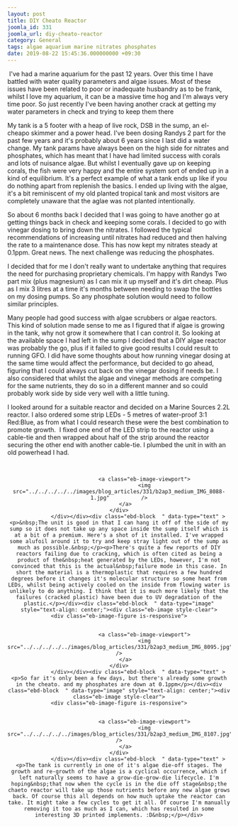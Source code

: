 ```yaml
---
layout: post
title: DIY Cheato Reactor
joomla_id: 331
joomla_url: diy-cheato-reactor
category: General
tags: algae aquarium marine nitrates phosphates
date: 2019-08-22 15:45:36.000000000 +09:30
---
```

<div class="ebd-block  " data-type="text" ><p>&nbsp;I've had a marine aquarium for the past 12 years. Over this time I have battled with water quality parameters and algae issues. Most of these issues have been related to poor or inadequate&nbsp;husbandry as to be frank, whilst I love my aquarium, it can be a massive time hog and I'm always very time poor.&nbsp;So just recently I've been having another crack at getting my water parameters in check and trying to keep them there</p></div><div class="ebd-block  " data-type="readmore" ></div><div class="ebd-block  " data-type="text" ><p>My tank is a 5 footer with a heap of live rock, DSB in the sump, an el-cheapo skimmer and a power head. I've been dosing Randys 2 part for the past few years and it's probably about 6 years since I last did&nbsp;a water change. My tank params have always been on the high side for nitrates and phosphates, which has meant that I have had limited success with corals and lots of&nbsp;nuisance algae.&nbsp;But whilst I eventually gave up on keeping corals, the fish were very happy and the entire system sort of ended up in a kind of equilibrium. It's a perfect example of what a tank ends up like if you do nothing apart from replenish the basics. I ended up living with the algae, it's a bit reminiscent of my old planted tropical tank and most visitors are completely unaware that the aglae was not planted intentionally.</p><p>So about 6 months back I decided that I was going to have another go at getting things back in check and keeping some corals. I decided to go with vinegar dosing to bring down the nitrates. I followed the typical recommendations of increasing until nitrates had reduced and then halving the rate to a maintenance dose. This has now kept my nitrates steady at 0.1ppm. Great news.&nbsp;<span>The next challenge was red</span><span>ucing the phosphates.&nbsp;</span></p><p>I decided that for me I don't really want to undertake anything that requires the need for purchasing proprietary chemicals. I'm happy with Randys Two part mix (plus magnesium) as I can mix it up myself and it's dirt cheap. Plus as I mix 3&nbsp;litres at a time it's months between needing to swap the bottles on my dosing pumps. So any phosphate solution would need to follow similar principles.</p><p>Many people had good&nbsp;success with algae scrubbers or algae reactors. This kind of solution made sense to me as I figured that if algae is growing in the tank, why not grow it somewhere that I can control it. So looking at the available space I had left in the sump I decided that a DIY algae reactor was probably the go, plus if it failed to give good results I could result to running GFO. I did have some thoughts about how running vinegar dosing at the same time would affect the performance, but decided to go ahead, figuring that I could always cut back on the vinegar&nbsp;dosing if needs be. I also considered that whilst the algae and vinegar methods are competing for the same nutrients, they do so in a different manner and so could probably work side by side very well with a little tuning.&nbsp;</p><p>I looked around for a suitable reactor and decided on a Marine Sources 2.2L reactor. I also&nbsp;ordered some strip LEDs - 5 metres of water-proof&nbsp;3:1 Red:Blue, as from what I could research these were the best combination to promote growth.&nbsp; I fixed one end of the LED strip to the reactor using a cable-tie and then wrapped about half of the strip around the reactor securing the other end with another cable-tie. I plumbed the unit in with an old powerhead I had.&nbsp;</p><p><br></p></div><div class="ebd-block  " data-type="image" style="text-align: center;"><div class="eb-image style-clear">
	<div class="eb-image-figure is-responsive">

		
					<a class="eb-image-viewport">
					<img src="../../../../../images/blog_articles/331/b2ap3_medium_IMG_8088-1.jpg" 			/>
		</a>
	</div>
				</div></div><div class="ebd-block  " data-type="text" ><p>&nbsp;The unit is good in that I can hang it off of the side of my sump so it does not take up any space inside the sump itself which is at a bit of a premium. Here's a shot of it installed. I've wrapped some alufoil around it to try and keep stray light out of the sump as much as possible.&nbsp;</p><p>There's quite a few reports of DIY reactors failing due to cracking, which is often cited as being a product of the&nbsp;heat generated by the LEDs, however, I'm not convinced that this is the actual&nbsp;failure mode in this case. In short the material is a thermoplastic that requires a few hundred degrees before it changes it's molecular structure so some heat from LEDs, whilst being actively cooled on the inside from flowing water is unlikely to do anything. I think that it is much more likely that the failures (cracked plastic) have been due to UV degradation of the plastic.</p></div><div class="ebd-block  " data-type="image" style="text-align: center;"><div class="eb-image style-clear">
	<div class="eb-image-figure is-responsive">

		
					<a class="eb-image-viewport">
					<img src="../../../../../images/blog_articles/331/b2ap3_medium_IMG_8095.jpg" 			/>
		</a>
	</div>
				</div></div><div class="ebd-block  " data-type="text" ><p>So far it's only been a few days, but there's already some growth in the cheato. and my phosphates are down at 0.1ppm</p></div><div class="ebd-block  " data-type="image" style="text-align: center;"><div class="eb-image style-clear">
	<div class="eb-image-figure is-responsive">

		
					<a class="eb-image-viewport">
					<img src="../../../../../images/blog_articles/331/b2ap3_medium_IMG_8107.jpg" 			/>
		</a>
	</div>
				</div></div><div class="ebd-block  " data-type="text" ><p>The tank is currently in one of it's algae die-off stages. The growth and re-growth of the algae is a cyclical occurrence, which if left naturally seems to have a grow-die-grow-die lifecycle. I'm hoping&nbsp;that now when the cycle is in the die off stage&nbsp;the chaeto reactor will take up those nutrients before any new algae grows back. Of course this all depends on how much uptake the reactor can take. It might take a few cycles to get it all. Of course I'm manually removing it too as much as I can, which has resulted in some interesting 3D printed implements. :D&nbsp;</p></div>

